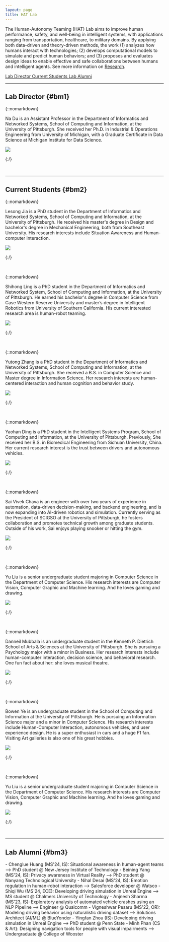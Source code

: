 ```yaml
---
layout: page
title: HAT Lab
---
```

The Human-Autonomy Teaming (HAT) Lab aims to improve human performance, safety, and well-being in intelligent systems, with applications ranging from transportation, healthcare, to military domains. By applying both data-driven and theory-driven methods, the work (1) analyzes how humans interact with technologies; (2) develops computational models to simulate and predict human behaviors; and (3) proposes and evaluates design ideas to enable effective and safe collaborations between humans and intelligent agents. See more information on [Research](./research).

<a role="button" href="#bm1" class="btn btn-primary btn-md"> Lab Director </a>
<a role="button" href="#bm2" class="btn btn-primary btn-md"> Current Students </a>
<a role="button" href="#bm3" class="btn btn-primary btn-md"> Lab Alumni</a>

---
## Lab Director {#bm1}
<p></p>
{::nomarkdown}
<div class="main-topic">
    <div class="right-profile-text">
        <p>Na Du is an Assistant Professor in the Department of Informatics and Networked Systems, School of Computing and Information, at the University of Pittsburgh. She received her Ph.D. in Industrial & Operations Engineering from University of Michigan, with a Graduate Certificate in Data Science at Michigan Institute for Data Science.</p>
    </div>
    <div class="left-profile-picture">
        <img src="images/Profile/Na_Du_resize.jpeg">
    </div>
</div>

{:/}


<p>&nbsp;</p>



---
## Current Students {#bm2}
<p></p>


{::nomarkdown}
<div class="main-topic">
    <div class="right-profile-text">
        <p>Lesong Jia is a PhD student in the Department of Informatics and Networked Systems, School of Computing and Information, at the University of Pittsburgh. He received his master's degree in Design and bachelor's degree in Mechanical Engineering, both from Southeast University. His research interests include Situation Awareness and Human-computer Interaction.</p>
    </div>
    <div class="left-profile-picture">
        <img src="images/Profile/lesong.png">
    </div>
</div>

{:/}


<p>&nbsp;</p>


{::nomarkdown}
<div class="main-topic">
    <div class="right-profile-text">
        <p> Shihong Ling is a PhD student in the Department of Informatics and Networked System, School of Computing and Information, at the University of Pittsburgh. He earned his bachelor's degree in Computer Science from Case Western Reserve University and master’s degree in Intelligent Robotics from University of Southern California. His current interested research area is human-robot teaming.</p>
    </div>
    <div class="left-profile-picture">
        <img src="images/Profile/shihong.jpg">
    </div>
</div>

{:/}


<p>&nbsp;</p>




{::nomarkdown}
<div class="main-topic">
    <div class="right-profile-text">
        <p>Yutong Zhang is a PhD student in the Department of Informatics and Networked Systems, School of Computing and Information, at the University of Pittsburgh. She received a B.S. in Computer Science and Master degree in Information Science. Her research interests are human-centered interaction and human cognition and behavior study.</p>
    </div>
    <div class="left-profile-picture">
        <img src="images/Profile/yutong.JPG">
    </div>
</div>

{:/}


<p>&nbsp;</p>



{::nomarkdown}
<div class="main-topic">
    <div class="right-profile-text">
        <p>Yaohan Ding is a PhD student in the Intelligent Systems Program, School of Computing and Information, at the University of Pittsburgh. Previously, She received her B.S. in Biomedical Engineering from Sichuan University, China. Her current research interest is the trust between drivers and autonomous vehicles.</p>
    </div>
    <div class="left-profile-picture">
        <img src="images/Profile/yaohan.png">
    </div>
</div>

{:/}
<p>&nbsp;</p>





<!-- {::nomarkdown}
<div class="main-topic">
    <div class="right-profile-text">
        <p>Beining Yang is a graduate student in Information Science at the University of Pittsburgh. She earned her B.S. in Information Science at Cornell University. Her research focuses on Human Computer Interaction, Virtual Reality, and Data Analysis. One fun fact about her: the only pet she had ever kept is a hermit crab when she was eight.
</p>
    </div>
    <div class="left-profile-picture">
        <img src="images/Profile/Beining.JPG">
    </div>
</div>

{:/}
<p>&nbsp;</p>




{::nomarkdown}
<div class="main-topic">
    <div class="right-profile-text">
        <p>Nihal Desai is a graduate student in the Dept. of Information Science, School of Computing and Information, at the University of Pittsburgh. He previously earned his Bachelors degree in Electronics and Instrumentation from BMS College of Engineering, India. His current research interest is human-centered interaction, accessible design and autonomous vehicles.
</p>
    </div>
    <div class="left-profile-picture">
        <img src="images/Profile/Nihal_Resized.png">
    </div>
</div>

{:/}
<p>&nbsp;</p>
 -->

{::nomarkdown}
<div class="main-topic">
    <div class="right-profile-text">
        <p>Sai Vivek Chava is an engineer with over two years of experience in automation, data-driven decision-making, and backend engineering, and is now expanding into AI-driven robotics and simulation. Currently serving as the President of SCIGSO at the University of Pittsburgh, he fosters collaboration and promotes technical growth among graduate students. Outside of his work, Sai enjoys playing snooker or hitting the gym.
</p>
    </div>
    <div class="left-profile-picture">
        <img src="images/Profile/Sai.jpg">
    </div>
</div>

{:/}
<p>&nbsp;</p>




<!-- {::nomarkdown}
<div class="main-topic">
    <div class="right-profile-text">
        <p>Chenglue Huang is a graduate student in the Department of Information Science in the School of Computing and Information at the University of Pittsburgh. Prior to pursuing his graduate studies, he obtained his Bachelor's degree in Computer Science from Xi'an University of Architecture and Technology. His current research interests lie in the fields of Human-Computer Interaction, Natural Language Processing, and Knowledge Graphs. In addition to his academic pursuits, he also enjoys the sport of fencing.
</p>
    </div>
    <div class="left-profile-picture">
        <img src="images/Profile/Huang.png">
    </div>
</div>

{:/}
<p>&nbsp;</p> -->



{::nomarkdown}
<div class="main-topic">
    <div class="right-profile-text">
        <p>Yu Liu is a senior undergraduate student majoring in Computer Science in the Department of Computer Science. His research interests are Computer Vision, Computer Graphic and Machine learning. And he loves gaming and drawing.
</p>
    </div>
    <div class="left-profile-picture">
        <img src="images/Profile/YuLiu.jpg">
    </div>
</div>

{:/}
<p>&nbsp;</p>




{::nomarkdown}
<div class="main-topic">
    <div class="right-profile-text">
        <p>Danneil Mubbala is an undergraduate student in the Kenneth P. Dietrich School of Arts & Sciences at the University of Pittsburgh. She is pursuing a Psychology major with a minor in Business. Her research interests include human-computer interaction, decision science, and behavioral research. One fun fact about her: she loves musical theatre.
</p>
    </div>
    <div class="left-profile-picture">
        <img src="images/Profile/DM_headshot.png">
    </div>
</div>

{:/}
<p>&nbsp;</p>



{::nomarkdown}
<div class="main-topic">
    <div class="right-profile-text">
        <p>Bowen Ye is an undergraduate student in the School of Computing and Information at the University of Pittsburgh. He is pursuing an Information Science major and a minor in Computer Science. His research interests include Human-Computer Interaction, autonomous vehicles, and user experience design. He is a super enthusiast in cars and a huge F1 fan. Visiting Art galleries is also one of his great hobbies.
</p>
    </div>
    <div class="left-profile-picture">
        <img src="images/Profile/Bowen.jpg">
    </div>
</div>

{:/}
<p>&nbsp;</p>





{::nomarkdown}
<div class="main-topic">
    <div class="right-profile-text">
        <p>Yu Liu is a senior undergraduate student majoring in Computer Science in the Department of Computer Science. His research interests are Computer Vision, Computer Graphic and Machine learning. And he loves gaming and drawing.
</p>
    </div>
    <div class="left-profile-picture">
        <img src="images/Profile/YuLiu.jpg">
    </div>
</div>

{:/}
<p>&nbsp;</p>



---
## Lab Alumni {#bm3}
<p></p>
- Chenglue Huang (MS'24, IS): Situational awareness in human-agent teams --> PhD student @ New Jersey Institute of Technology
- Beining Yang (MS'24, IS): Privacy awareness in Virtual Reality --> PhD student @ Nanyang Technological University
- Nihal Desai (MS'24, IS): Emotion regulation in human-robot interaction --> Salesforce developer @ Watsco
- Shiqi Wu (MS'24, ECE): Developing driving simulation in Unreal Engine --> MS student @ Chalmers University of Technology
- Anjnesh Sharma (MS'23, IS): Exploratory analysis of automated vehicle crashes using an NLP Pipeline --> Engineer @ Qualcomm
- Vigneshwar Pesaru (MS'22, OR): Modeling driving behavior using naturalistic driving dataset --> Solutions Architect (AI/ML) @ BlueYonder
- Yingfan Zhou (IS): Developing driving simulation in Unreal Engine --> PhD student @ Penn State
- Minh Phan (CS & Art): Designing navigation tools for people with visual impairments --> Undergraduate @ College of Wooster

<p></p>
